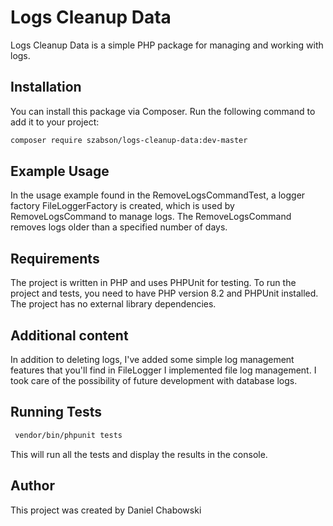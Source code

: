 # Logs Cleanup Data

Logs Cleanup Data is a simple PHP package for managing and working with logs.

## Installation

You can install this package via Composer. Run the following command to add it to your project:

```bash
composer require szabson/logs-cleanup-data:dev-master
````

## Example Usage
In the usage example found in the RemoveLogsCommandTest, a logger factory FileLoggerFactory is created, which is used by RemoveLogsCommand to manage logs. The RemoveLogsCommand removes logs older than a specified number of days.

## Requirements
The project is written in PHP and uses PHPUnit for testing. To run the project and tests, you need to have PHP version 8.2 and PHPUnit installed. The project has no external library dependencies.

## Additional content
In addition to deleting logs, I've added some simple log management features that you'll find in FileLogger
I implemented file log management. I took care of the possibility of future development with database logs.

## Running Tests
```bash
 vendor/bin/phpunit tests
````
This will run all the tests and display the results in the console.

## Author
This project was created by Daniel Chabowski